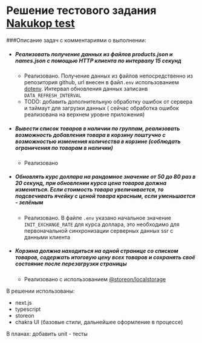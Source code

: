 # Решение тестового задания [Nakukop test](https://github.com/nakukop/test)


###Описание задач с комментариями о выполнении:
 - ##### Реализовать получение данных из файлов products.json и names.json с помощью HTTP клиента по интервалу 15 секунд
    - Реализовано. Получение данных из файлов  непосредственно из репозитория github, url внесен в файл`.env` использованием [dotenv](https://www.npmjs.com/package/dotenv). Интервал обновления данных записанв `DATA_REFRESH_INTERVAL`
    - TODO: добавить дополнительную обработку ошибок от сервера и таймаут для загрузки данных ( сейчас обработка ошибок реализована на верхнем уровне приложения)
 - ##### Вывести список товаров в наличии по группам, реализовать возможность добавления товара в корзину поштучно с возможностью изменения количества в корзине (соблюдать ограничения по товарам в наличии)
    - Реализовано
 - ##### Обновлять курс доллара на рандомное значение от 50 до 80 раз в 20 секунд, при обновлении курса цена товаров должна изменяться. Если стоимость товара увеличивается, то подсвечивать ячейку с ценой товара красным, если уменьшается - зелёным
    - Реализовано. В файле `.env` указано начальное значение `INIT_EXCHANGE_RATE` для курса доллара, это необходимо для первоначальной синхронизации серверных данных ssr с данными клиента 
 - ##### Корзина должна находиться на одной странице со списком товаров, содержать итоговую цену всех товаров и сохранять своё состояние после перезагрузки страницы
    - Реализовано с использованием [@storeon/localstorage](https://github.com/storeon/localstorage)
    
В решении использованы:
- next.js
- typescript
- storeon
- chakra UI (базовые стили, дальнейшее оформление в процессе)
    
В планах: добавить unit - тесты